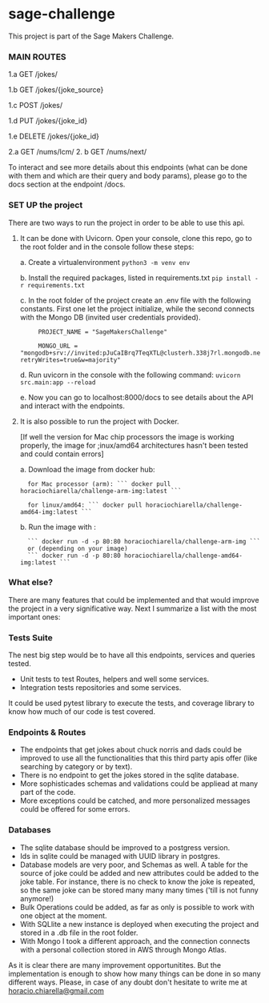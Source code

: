 # sage-challenge


This project is part of the Sage Makers Challenge.


### MAIN ROUTES

1.a GET  /jokes/

1.b GET  /jokes/{joke_source}

1.c POST /jokes/

1.d PUT /jokes/{joke_id}

1.e DELETE /jokes/{joke_id}

2.a GET /nums/lcm/
2. b GET /nums/next/

To interact and see more details about this endpoints (what can be done with them and which are their query and body params), 
please go to the docs section at the endpoint /docs.


### SET UP the project

There are two ways to run the project in order to be able to use this api.

1. It can be done with Uvicorn. Open your console, clone this repo,
   go to the root folder and in the console follow these steps:
   
   a. Create a virtualenvironment 
      ``` python3 -m venv env ```
      
   b. Install the required packages, listed in requirements.txt
      ``` pip install -r requirements.txt ```
      
   c. In the root folder of the project create an .env file with the following constants. First one
      let the project initialize, while the second connects with the Mongo DB (invited user credentials provided).
      
            PROJECT_NAME = "SageMakersChallenge"
      
            MONGO_URL = "mongodb+srv://invited:pJuCaIBrq7TeqXTL@clusterh.338j7rl.mongodb.net/?retryWrites=true&w=majority"
      
   d. Run uvicorn in the console with the following command:
      ``` uvicorn src.main:app --reload ```
      
   e. Now you can go to localhost:8000/docs to see details about the API
      and interact with the endpoints.
     
     
2. It is also possible to run the project with Docker. 
   
   [If well the version for Mac chip processors the image is working properly,
   the image for ;inux/amd64 architectures hasn't been tested and could contain errors] 
   
   a. Download the image from docker hub:

         for Mac processor (arm): ``` docker pull horaciochiarella/challenge-arm-img:latest ```
         
         for linux/amd64: ``` docker pull horaciochiarella/challenge-amd64-img:latest ```
   
   b. Run the image with :
   
         ``` docker run -d -p 80:80 horaciochiarella/challenge-arm-img ```
         or (depending on your image)
         ``` docker run -d -p 80:80 horaciochiarella/challenge-amd64-img:latest ```

### What else?

There are many features that could be implemented and that would improve the project in a very significative way. 
Next I summarize a list with the most important ones:


### Tests Suite

The nest big step would be to have all this endpoints, services and queries tested.
- Unit tests to test Routes, helpers and well some services.
- Integration tests repositories and some services.

It could be used pytest library to execute the tests, and coverage library to know how much of our code is test covered.


### Endpoints & Routes

- The endpoints that get jokes about chuck norris and dads could be improved to use all the functionalities that this third party apis offer
  (like searching by category or by text).
- There is no endpoint to get the jokes stored in the sqlite database.
- More sophisticades schemas and validations could be appliead at many part of the code.
- More exceptions could be catched, and more personalized messages could be offered for some errors. 


### Databases

- The sqlite database should be improved to a postgress version.
- Ids in sqlite could be managed with UUID library in postgres.
- Database models are very poor, and Schemas as well. A table for the source of joke could be added and new attributes could be added to
  the joke table. For instance, there is no check to know the joke is repeated, so the same joke can be stored many many many times 
  ('till is not funny anymore!)
- Bulk Operations could be added, as far as only is possible to work with one object at the moment.
- With SQLlite a new instance is deployed when executing the project and stored in a .db file in the root folder.
- With Mongo I took a different approach, and the connection connects with a personal collection stored in AWS through Mongo Atlas.



As it is clear there are many improvement opportunitites. But the implementation is enough to show how many things can be done in so many different ways.
Please, in case of any doubt don't hesitate to write me at horacio.chiarella@gmail.com

